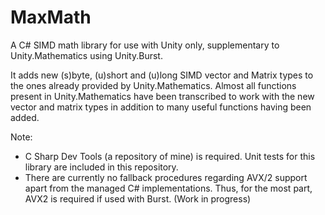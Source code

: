 # MaxMath
A C# SIMD math library for use with Unity only, supplementary to Unity.Mathematics using Unity.Burst. 

It adds new (s)byte, (u)short and (u)long SIMD vector and Matrix types to the ones already provided by Unity.Mathematics. 
Almost all functions present in Unity.Mathematics have been transcribed to work with the new vector and matrix types in addition to many useful functions having been added.

Note: 
- C Sharp Dev Tools (a repository of mine) is required. Unit tests for this library are included in this repository.
- There are currently no fallback procedures regarding AVX/2 support apart from the managed C# implementations. Thus, for the most part, AVX2 is required if used with Burst. (Work in progress)